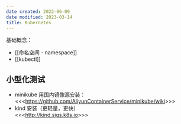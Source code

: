 ```yaml
---
date created: 2022-06-09
date modified: 2023-03-14
title: Kubernetes
---
```


基础概念：

- [[命名空间 - namespace]]
- [[kubectl]]

## 小型化测试

- minikube 用国内镜像源安装：  
	<<<<https://github.com/AliyunContainerService/minikube/wiki>>>>
- kind 安装（更轻量，更快）  
	<<<<http://kind.sigs.k8s.io>>>>
